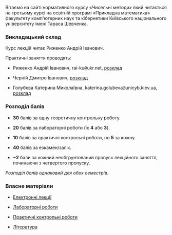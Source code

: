 Вітаємо на сайті нормативного курсу &laquo;Чисельні методи&raquo; який читається на третьому курсі на освітній програмі &laquo;Прикладна математика&raquo; факультету комп'ютерних наук та кібернетики Київського національного університету імені Тараса Шевченка.

### Викладацький склад

Курс лекцій читає Риженко Андрій Іванович.

Практичні заняття проводять:

- Риженко Андрій Іванович, rai-ku<span style="font-family:monospace;">@</span>ukr.net, [розклад](https://mytimetable.live/teacher/Rizhenko-AI/)

- Черній Дмитро Іванович,  [розклад](https://mytimetable.live/teacher/Chernii-DI/) <!-- Dmitro.Cherniy<span style="font-family:monospace;">@</span>gmail.com -->

- Голубєва Катерина Миколаївна, katerina.golubeva<span style="font-family:monospace;">@</span>unicyb.kiev.ua, [розклад](https://mytimetable.live/teacher/Golybieva-KM/)

<!-- Сайт і конспекти &mdash; Скибицький Нікіта Максимович, n.skybytskyi<span style="font-family:monospace;">@</span>gmail.com -->

### Розподіл балів

- **30** балів за одну теоретичну контрольну роботу.

- **20** балів за лабораторні роботи (їх **4** або **3**).

- **10** балів за практичні контрольні роботи, по **5** за кожну<!--  з двох -->.

- **40** балів за езкамен/залік. <!-- Екзаменаційний білет містить **4** питання. -->

- **&minus;2** бали за кожний необгрунтований пропуск лекційного заняття, починаючи з четвертого пропуску.

_Розподіл балів однаковий для обох семестрів._

### Власне матеріали

- [Електронні лекції](lectures/README.md)

- [Лабораторні роботи](labs/README.md)

- [Практичні контрольні роботи](practice/README.md)

- [Література](books/README.md)
